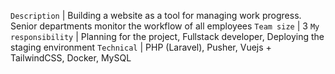 `Description` | Building a website as a tool for managing work progress. Senior departments monitor the workflow of all employees
`Team size` | 3
`My responsibility` | Planning for the project, Fullstack developer, Deploying the staging environment
`Technical` | PHP (Laravel), Pusher, Vuejs + TailwindCSS, Docker, MySQL
